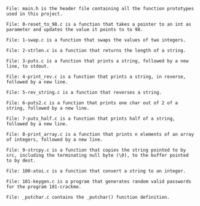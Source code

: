 

    File: main.h is the header file containing all the function prototypes used in this project.

    File: 0-reset_to_98.c is a function that takes a pointer to an int as parameter and updates the value it points to to 98.

    File: 1-swap.c is a function that swaps the values of two integers.

    File: 2-strlen.c is a function that returns the length of a string.

    File: 3-puts.c is a function that prints a string, followed by a new line, to stdout.

    File: 4-print_rev.c is a function that prints a string, in reverse, followed by a new line.

    File: 5-rev_string.c is a function that reverses a string.

    File: 6-puts2.c is a function that prints one char out of 2 of a string, followed by a new line.

    File: 7-puts_half.c is a function that prints half of a string, followed by a new line.

    File: 8-print_array.c is a function that prints n elements of an array of integers, followed by a new line.

    File: 9-strcpy.c is a function that copies the string pointed to by src, including the terminating null byte (\0), to the buffer pointed to by dest.

    File: 100-atoi.c is a function that convert a string to an integer.

    File: 101-keygen.c is a program that generates random valid passwords for the program 101-crackme.

    File: _putchar.c contains the _putchar() function definition.

